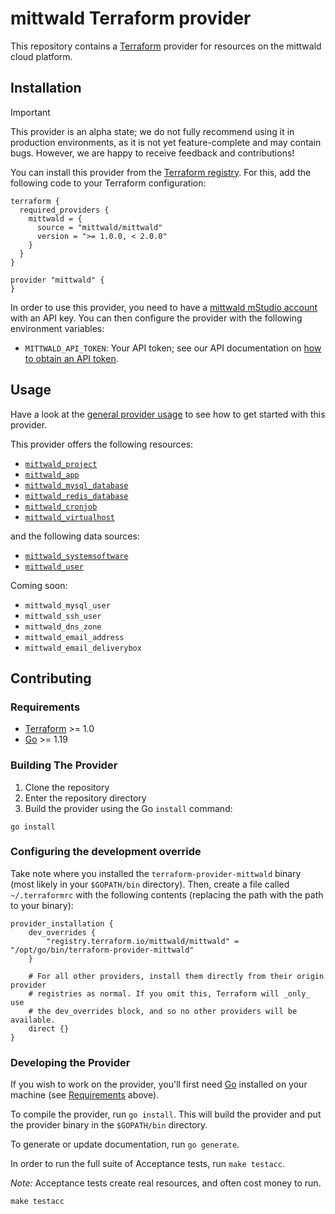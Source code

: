 # mittwald Terraform provider

This repository contains a [Terraform](https://www.terraform.io) provider for resources on the mittwald cloud platform. 

## Installation

> [!IMPORTANT]
> This provider is an alpha state; we do not fully recommend using it in production environments, as it is not yet feature-complete and may contain bugs. However, we are happy to receive feedback and contributions!

You can install this provider from the [Terraform registry](https://registry.terraform.io/providers/mittwald/mittwald/latest). For this, add the following code to your Terraform configuration:

```hcl
terraform {
  required_providers {
    mittwald = {
      source = "mittwald/mittwald"
      version = ">= 1.0.0, < 2.0.0"
    }
  }
}

provider "mittwald" {
}
```

In order to use this provider, you need to have a [mittwald mStudio account](https://studio.mittwald.de) with an API key. You can then configure the provider with the following environment variables:

- `MITTWALD_API_TOKEN`: Your API token; see our API documentation on [how to obtain an API token](https://developer.mittwald.de/docs/v2/api/intro/).

## Usage

Have a look at the [general provider usage](https://registry.terraform.io/providers/mittwald/mittwald/latest/docs) to see how to get started with this provider.

This provider offers the following resources:

- [`mittwald_project`](https://registry.terraform.io/providers/mittwald/mittwald/latest/docs/resources/project)
- [`mittwald_app`](https://registry.terraform.io/providers/mittwald/mittwald/latest/docs/resources/app)
- [`mittwald_mysql_database`](https://registry.terraform.io/providers/mittwald/mittwald/latest/docs/resources/mysql_database)
- [`mittwald_redis_database`](https://registry.terraform.io/providers/mittwald/mittwald/latest/docs/resources/redis_database)
- [`mittwald_cronjob`](https://registry.terraform.io/providers/mittwald/mittwald/latest/docs/resources/cronjob)
- [`mittwald_virtualhost`](https://registry.terraform.io/providers/mittwald/mittwald/latest/docs/resources/virtualhost)

and the following data sources:

- [`mittwald_systemsoftware`](https://registry.terraform.io/providers/mittwald/mittwald/latest/docs/data-sources/systemsoftware)
- [`mittwald_user`](https://registry.terraform.io/providers/mittwald/mittwald/latest/docs/data-sources/user)

Coming soon:

- `mittwald_mysql_user`
- `mittwald_ssh_user`
- `mittwald_dns_zone`
- `mittwald_email_address`
- `mittwald_email_deliverybox`

## Contributing

### Requirements

- [Terraform](https://developer.hashicorp.com/terraform/downloads) >= 1.0
- [Go](https://golang.org/doc/install) >= 1.19

### Building The Provider

1. Clone the repository
1. Enter the repository directory
1. Build the provider using the Go `install` command:

```shell
go install
```

### Configuring the development override

Take note where you installed the `terraform-provider-mittwald` binary (most likely in your `$GOPATH/bin` directory). Then, create a file called `~/.terraformrc` with the following contents (replacing the path with the path to your binary):

```
provider_installation {
    dev_overrides {
        "registry.terraform.io/mittwald/mittwald" = "/opt/go/bin/terraform-provider-mittwald"
    }

    # For all other providers, install them directly from their origin provider
    # registries as normal. If you omit this, Terraform will _only_ use
    # the dev_overrides block, and so no other providers will be available.
    direct {}
}
```

### Developing the Provider

If you wish to work on the provider, you'll first need [Go](http://www.golang.org) installed on your machine (see [Requirements](#requirements) above).

To compile the provider, run `go install`. This will build the provider and put the provider binary in the `$GOPATH/bin` directory.

To generate or update documentation, run `go generate`.

In order to run the full suite of Acceptance tests, run `make testacc`.

*Note:* Acceptance tests create real resources, and often cost money to run.

```shell
make testacc
```
